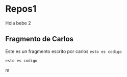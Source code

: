 # Repos1
Hola bebe 2

## Fragmento de Carlos

Este es un fragmento escrito por carlos `esto es codigo`

```
esto es codigo
```
m